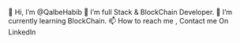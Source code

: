  👋 Hi, I’m @QalbeHabib
 👀 I’m full Stack & BlockChain Developer.
 🌱 I’m currently learning BlockChain.
 📫 How to reach me , Contact me On LinkedIn
